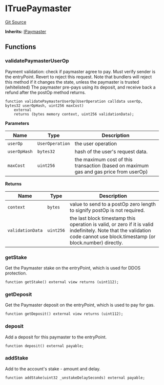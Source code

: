 # ITruePaymaster
[Git Source](https://github.com/TrueWallet/contracts/blob/5a052bc82f5ecbfdc3b7fb992a66fa5b770bcc4b/src/paymaster/ITruePaymaster.sol)

**Inherits:**
[IPaymaster](/src/interfaces/IPaymaster.sol/interface.IPaymaster.md)


## Functions
### validatePaymasterUserOp

Payment validation: check if paymaster agree to pay.
Must verify sender is the entryPoint.
Revert to reject this request.
Note that bundlers will reject this method if it changes the state, unless the paymaster is trusted (whitelisted)
The paymaster pre-pays using its deposit, and receive back a refund after the postOp method returns.


```solidity
function validatePaymasterUserOp(UserOperation calldata userOp, bytes32 userOpHash, uint256 maxCost)
    external
    returns (bytes memory context, uint256 validationData);
```
**Parameters**

|Name|Type|Description|
|----|----|-----------|
|`userOp`|`UserOperation`|the user operation|
|`userOpHash`|`bytes32`|hash of the user's request data.|
|`maxCost`|`uint256`|the maximum cost of this transaction (based on maximum gas and gas price from userOp)|

**Returns**

|Name|Type|Description|
|----|----|-----------|
|`context`|`bytes`|value to send to a postOp zero length to signify postOp is not required.|
|`validationData`|`uint256`|the last block timestamp this operation is valid, or zero if it is valid indefinitely. Note that the validation code cannot use block.timestamp (or block.number) directly.|


### getStake

Get the Paymaster stake on the entryPoint, which is used for DDOS protection.


```solidity
function getStake() external view returns (uint112);
```

### getDeposit

Get the Paymaster deposit on the entryPoint, which is used to pay for gas.


```solidity
function getDeposit() external view returns (uint112);
```

### deposit

Add a deposit for this paymaster to the entryPoint.


```solidity
function deposit() external payable;
```

### addStake

Add to the account's stake - amount and delay.


```solidity
function addStake(uint32 _unstakeDelaySeconds) external payable;
```

